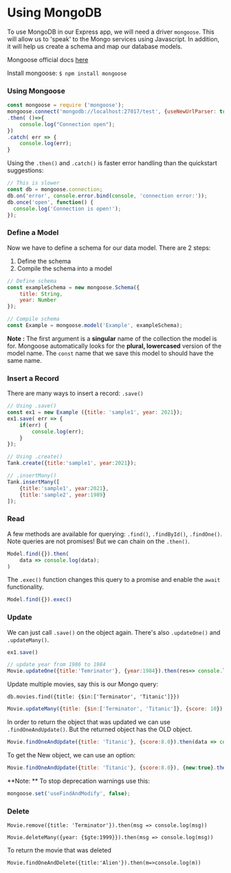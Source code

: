 # Using MongoDB
To use MongoDB in our Express app, we will need a driver `mongoose`. 
This will allow us to 'speak' to the Mongo services using Javascript. 
In addition, it will help us create a schema and map our database models.

Mongoose official docs [here](https://mongoosejs.com/)

Install mongoose: `$ npm install mongoose`

### Using Mongoose
```javascript
const mongoose = require ('mongoose');
mongoose.connect('mongodb://localhost:27017/test', {useNewUrlParser: true, useUnifiedTopology: true})
.then( ()=>{
    console.log("Connection open");
})
.catch( err => {
    console.log(err);
}
``` 
Using the `.then()` and `.catch()` is faster error handling than the quickstart suggestions:
```javascript
// This is slower
const db = mongoose.connection;
db.on('error', console.error.bind(console, 'connection error:'));
db.once('open', function() {
  console.log('Connection is open!'); 
});
```
### Define a Model 
Now we have to define a schema for our data model. There are 2 steps: 
1. Define the schema
2. Compile the schema into a model

```javascript 
// Define schema
const exampleSchema = new mongoose.Schema({
    title: String, 
    year: Number
});

// Compile schema
const Example = mongoose.model('Example', exampleSchema); 
```

**Note :** The first argument is a **singular** name of the collection the model is for. 
Mongoose automatically looks for the **plural, lowercased** version of the model name. 
The `const` name that we save this model to should have the same name. 

### Insert a Record
There are many ways to insert a record: `.save()`
```javascript 
// Using .save()
const ex1 = new Example ({title: 'sample1', year: 2021}); 
ex1.save( err => {
    if(err) {
        console.log(err);
    }
}); 

// Using .create()
Tank.create({title:'sample1', year:2021});

// .insertMany() 
Tank.insertMany([
    {title:'sample1', year:2021}, 
    {title:'sample2', year:1989}
]);
```

### Read 
A few methods are available for querying: `.find()`, `.findById()`, `.findOne()`. 
Note queries are not promises! But we can chain on the `.then()`. 
```javascript
Model.find({}).then(
    data => console.log(data);
)
```
The `.exec()` function changes this query to a promise and enable the `await` functionality. 
```javascript
Model.find({}).exec()
```

### Update
We can just call `.save()` on the object again. 
There's also `.updateOne()` and `.updateMany()`. 
```javascript
ex1.save()

// update year from 1986 to 1984
Movie.updateOne({title:'Temrinator'}, {year:1984}).then(res=> console.log(res))
```
Update multiple movies, say this is our Mongo query: 
```mongo
db.movies.find({title: {$in:['Terminator', 'Titanic']}})
```
```javascript
Movie.updateMany({title: {$in:['Terminator', 'Titanic']}, {score: 10}).then(res => console.log(res))
```

In order to return the object that was updated we can use `.findOneAndUpdate()`. But the returned object has the OLD object. 
```javascript
Movie.findOneAndUpdate({title: 'Titanic'}, {score:8.0}).then(data => console.log(data))
```
To get the New object, we can use an option:
```javascript
Movie.findOneAndUpdate({title: 'Titanic'}, {score:8.0}), {new:true}.then(data => console.log(data))
```

**Note: ** To stop deprecation warnings use this: 
```javascript
mongoose.set('useFindAndModify', false); 
```

### Delete
```mongo
Movie.remove({title: 'Terminator'}).then(msg => console.log(msg))

Movie.deleteMany({year: {$gte:1999}}).then(msg => console.log(msg))
```

To return the movie that was deleted
```mongo
Movie.findOneAndDelete({title:'Alien'}).then(m=>console.log(m))
```